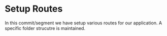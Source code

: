 # Setup Routes

In this commit/segment we have setup various routes for our application. A specific folder strucutre is maintained.